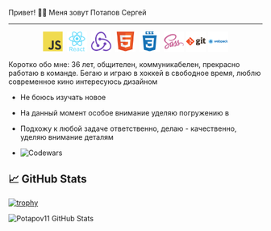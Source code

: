 

 Привет! 💁‍♂️  Меня зовут Потапов Сергей 

<div id="badges" align="center" >
   <a href="https://t.me/Serzh11Potapov>
    <img src="https://img.shields.io/badge/Telegram-1A1B26?style=for-the-badge&logo=telegram&logoColor=white" alt="Telegram Badge"/>
   </a>
</div>


---

<div  align="center">
    <img src="https://github.com/devicons/devicon/blob/master/icons/javascript/javascript-original.svg" title="JavaScript" alt="JavaScript" width="40" height="40"/>&nbsp;
    <img src="https://github.com/devicons/devicon/blob/master/icons/react/react-original-wordmark.svg" title="React" alt="React" width="40" height="40"/>&nbsp;
    <img src="https://github.com/devicons/devicon/blob/master/icons/redux/redux-original.svg" title="Redux" alt="Redux " width="40" height="40"/>&nbsp;
    <img src="https://github.com/devicons/devicon/blob/master/icons/html5/html5-original.svg" title="HTML5" alt="HTML" width="40" height="40"/>&nbsp;
    <img src="https://github.com/devicons/devicon/blob/master/icons/css3/css3-plain-wordmark.svg"  title="CSS3" alt="CSS" width="40" height="40"/>&nbsp;
    <img src="https://raw.githubusercontent.com/devicons/devicon/master/icons/sass/sass-original.svg" title="sass" **alt="Git" width="40" height="40"/>
    <img src="https://github.com/devicons/devicon/blob/master/icons/git/git-original-wordmark.svg" title="Git" **alt="Git" width="40" height="40"/>
    <img src="https://raw.githubusercontent.com/devicons/devicon/d00d0969292a6569d45b06d3f350f463a0107b0d/icons/webpack/webpack-original-wordmark.svg"  title="sass" **alt="Git" width="40" height="40"/>
</div>



Коротко обо мне:
36 лет, общителен, коммуникабелен, прекрасно работаю в команде. Бегаю и играю в хоккей в свободное время, люблю современное кино интересуюсь дизайном

- Не боюсь изучать новое
- На данный момент особое внимание уделяю погружению в 
- Подхожу к любой задаче ответственно, делаю - качественно, уделяю внимание деталям

- ![Codewars](https://github.r2v.ch/codewars?user=serezha1122)

## 📈 GitHub Stats

[![trophy](https://github-profile-trophy.vercel.app/?username=Potapov11)](https://github.com/Potapov11/github-profile-trophy)

![Potapov11 GitHub Stats](https://github-readme-stats.vercel.app/api?username=Potapov11&count_private=true&hide=contribs&show_icons=true&theme=radical)
<!-- ![Top Langs](https://github-readme-stats.vercel.app/api/top-langs/?username=Potapov11&count_private=true&hide=tsql&langs_count=7&theme=radical&layout=compact) -->

